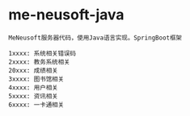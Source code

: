 # me-neusoft-java
``````
MeNeusoft服务器代码，使用Java语言实现。SpringBoot框架

1xxxx: 系统相关错误码
2xxxx: 教务系统相关
20xxx: 成绩相关
3xxxx: 图书馆相关
4xxxx: 用户相关
5xxxx: 资讯相关
6xxxx: 一卡通相关
